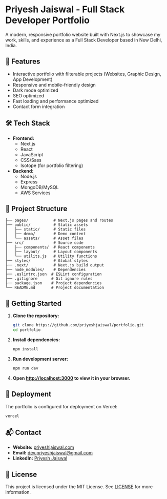 # Priyesh Jaiswal - Full Stack Developer Portfolio

A modern, responsive portfolio website built with Next.js to showcase my work, skills, and experience as a Full Stack Developer based in New Delhi, India.

## 🚀 Features
- Interactive portfolio with filterable projects (Websites, Graphic Design, App Development)
- Responsive and mobile-friendly design
- Dark mode optimized
- SEO optimized
- Fast loading and performance optimized
- Contact form integration

## 🛠️ Tech Stack
- **Frontend:**
  - Next.js
  - React
  - JavaScript
  - CSS/Sass
  - Isotope (for portfolio filtering)
- **Backend:**
  - Node.js
  - Express
  - MongoDB/MySQL
  - AWS Services

## 📁 Project Structure
```
├── pages/           # Next.js pages and routes
├── public/          # Static assets
│   ├── static/      # Static files
│   ├── demo/        # Demo content
│   └── assets/      # Asset files
├── src/             # Source code
│   ├── components/  # React components
│   ├── layout/      # Layout components
│   └── utilits.js   # Utility functions
├── styles/          # Global styles
├── .next/           # Next.js build output
├── node_modules/    # Dependencies
├── .eslintrc.json  # ESLint configuration
├── .gitignore      # Git ignore rules
├── package.json    # Project dependencies
└── README.md       # Project documentation
```

## 🚦 Getting Started
1. **Clone the repository:**
   ```bash
   git clone https://github.com/priyeshjaiswal/portfolio.git
   cd portfolio
   ```

2. **Install dependencies:**
   ```bash
   npm install
   ```

3. **Run development server:**
   ```bash
   npm run dev
   ```

4. **Open [http://localhost:3000](http://localhost:3000) to view it in your browser.**

## 🚀 Deployment
The portfolio is configured for deployment on Vercel:
```bash
vercel
```

## 📬 Contact
- **Website:** [priyeshjaiswal.com](https://priyeshjaiswal.com)
- **Email:** dev.priyeshjaiswal@gmail.com
- **LinkedIn:** [Priyesh Jaiswal](https://www.linkedin.com/in/priyesh-jaiswal/)

## 📝 License
This project is licensed under the MIT License. See [LICENSE](LICENSE) for more information.
